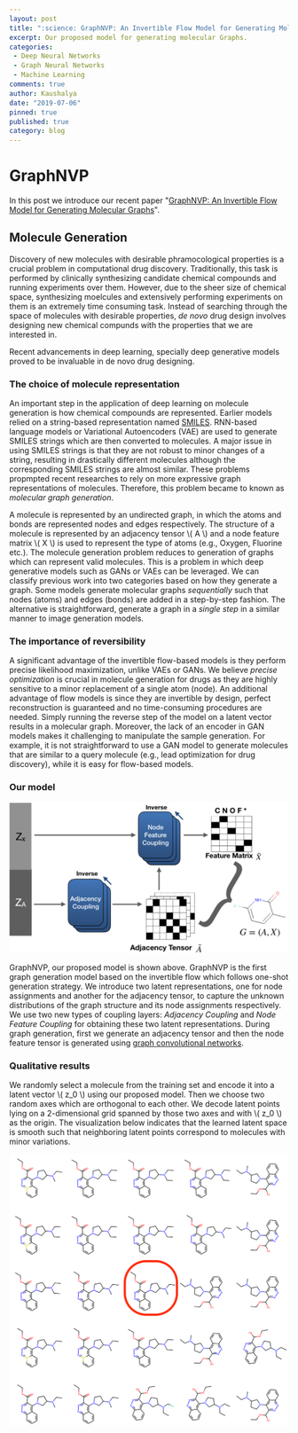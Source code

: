```yaml
---
layout: post
title: ":science: GraphNVP: An Invertible Flow Model for Generating Molecular Graphs"
excerpt: Our proposed model for generating molecular Graphs.
categories:
 - Deep Neural Networks
 - Graph Neural Networks
 - Machine Learning
comments: true
author: Kaushalya
date: "2019-07-06"
pinned: true
published: true
category: blog
---
```


# GraphNVP

In this post we introduce our recent paper "[GraphNVP: An Invertible Flow Model for Generating Molecular Graphs](https://arxiv.org/abs/1905.11600)".

## Molecule Generation

Discovery of new molecules with desirable phramocological properties is a crucial problem in computational drug discovery. Traditionally, this task is performed by clinically synthesizing candidate chemical compounds and running experiments over them. However, due to the sheer size of chemical space, synthesizing moelcules and extensively performing experiments on them is an extremely time consuming task. Instead of searching through the space of molecules with desirable properties, _de novo_ drug design involves designing new chemical compunds with the properties that we are interested in.

Recent advancements in deep learning, specially deep generative models proved to be invaluable in de novo drug designing.

### The choice of molecule representation

An important step in the application of deep learning on molecule generation is how chemical compounds are represented. Earlier models relied on a string-based representation named [SMILES](https://en.wikipedia.org/wiki/Simplified_molecular-input_line-entry_system). RNN-based language models or Variational Autoencoders (VAE) are used to generate SMILES strings which are then converted to molecules. A major issue in using SMILES strings is that they are not robust to minor changes of a string, resulting in drastically different molecules although the corresponding SMILES strings are almost similar. These problems propmpted recent researches to rely on more expressive graph representations of molecules. Therefore, this problem became to known as _molecular graph generation_.

A molecule is represented by an undirected graph, in which the atoms and bonds are represented nodes and edges respectively. The structure of a molecule is represented by an adjacency tensor \\( A \\) and a node feature matrix \\( X \\) is used to represent the type of atoms (e.g., Oxygen, Fluorine etc.). The molecule generation problem reduces to generation of graphs which can represent valid molecules. This is a problem in which deep generative models such as GANs or VAEs can be leveraged. We can classify previous work into two categories based on how they generate a graph. Some models generate molecular graphs _sequentially_ such that nodes (atoms) and edges (bonds) are added in a step-by-step fashion. The alternative is straightforward, generate a graph in a _single step_ in a similar manner to image generation models.

### The importance of reversibility

A significant advantage of the invertible flow-based models is they perform precise likelihood maximization, unlike VAEs or GANs. We believe _precise optimization_ is crucial in molecule generation for drugs as they are highly sensitive to a minor replacement of a single atom (node). An additional advantage of flow models is since they are invertible by design, perfect reconstruction is guaranteed and no time-consuming procedures are needed. Simply running the reverse step of the model on a latent vector results in a molecular graph. Moreover, the lack of an encoder in GAN models makes it challenging to manipulate the sample generation. For example, it is not straightforward to use a GAN model to generate molecules that are similar to a query molecule (e.g., lead optimization for drug discovery), while it is easy for flow-based models.

### Our model

![generation][graphnvp-generation]

GraphNVP, our proposed model is shown above. GraphNVP is the first graph generation model based on the invertible flow which follows one-shot generation strategy. We  introduce two latent representations, one for node assignments and another for the adjacency tensor, to capture the unknown distributions of the graph structure and its node assignments respectively. We use two new types of coupling layers: _Adjacency Coupling_ and _Node Feature Coupling_ for obtaining these two latent representations. During graph generation, first we generate an adjacency tensor and then the node feature tensor is generated using [graph convolutional networks](https://tkipf.github.io/graph-convolutional-networks).

### Qualitative results

We randomly select a molecule from the training set and encode it into a latent vector \\( z_0 \\) using our proposed model. Then we choose two random axes which are orthogonal to each other. We decode latent points lying on a 2-dimensional grid spanned by those two axes and with \\( z_0 \\) as the origin. The visualization below indicates that the learned latent space is smooth such that neighboring latent points correspond to molecules with minor variations.

![neighborhood](../../assets/images/graphnvp/zinc_neighborhood_2d.png)

[graphnvp-generation]: ../../assets/images/graphnvp/model_reverse_new.png "Molecule generation"
[graphnvp-forward]: ../../assets/images/graphnvp/model_forward_new.png "Training step"
